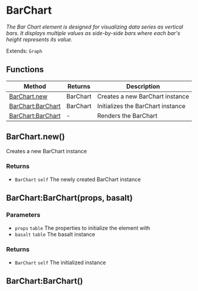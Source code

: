# BarChart
_The Bar Chart element is designed for visualizing data series as vertical bars. It displays multiple values as side-by-side bars where each bar's height represents its value._

Extends: `Graph`

## Functions

|Method|Returns|Description|
|---|---|---|
|[BarChart.new](#barchart-new)|BarChart|Creates a new BarChart instance|
|[BarChart:BarChart](#barchart-barchart-props-basalt)|BarChart|Initializes the BarChart instance|
|[BarChart:BarChart](#barchart-barchart)|-|Renders the BarChart|

## BarChart.new()

Creates a new BarChart instance

### Returns
* `BarChart` `self` The newly created BarChart instance

## BarChart:BarChart(props, basalt)
### Parameters
* `props` `table` The properties to initialize the element with
* `basalt` `table` The basalt instance

### Returns
* `BarChart` `self` The initialized instance

## BarChart:BarChart()